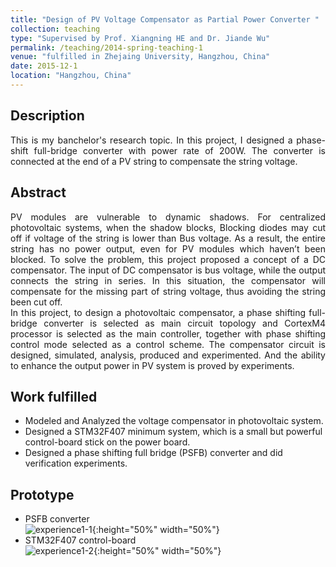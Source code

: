 ```yaml
---
title: "Design of PV Voltage Compensator as Partial Power Converter "
collection: teaching
type: "Supervised by Prof. Xiangning HE and Dr. Jiande Wu"
permalink: /teaching/2014-spring-teaching-1
venue: "fulfilled in Zhejaing University, Hangzhou, China"
date: 2015-12-1
location: "Hangzhou, China"
---
```


## Description
<div style="text-align: justify">This is my banchelor's research topic. In this project, I designed a phase-shift full-bridge converter with power rate of 200W. The converter is connected at the end of a PV string to compensate the string voltage.</div>

## Abstract
<div style="text-align: justify">PV modules are vulnerable to dynamic shadows. For centralized photovoltaic systems, when the shadow blocks, Blocking diodes may cut off if voltage of the string is lower than Bus voltage. As a result, the entire string has no power output, even for PV modules which haven’t been blocked. To solve the problem, this project proposed a concept of a DC compensator. The input of DC compensator is bus voltage, while the output connects the string in series. In this situation, the compensator will compensate for the missing part of string voltage, thus avoiding the string been cut off.<br>
In this project, to design a photovoltaic compensator, a phase shifting full-bridge converter is selected as main circuit topology and CortexM4 processor is selected as the main controller, together with phase shifting control mode selected as a control scheme. The compensator circuit is designed, simulated, analysis, produced and experimented. And the ability to enhance the output power in PV system is proved by experiments.
 </div>

## Work fulfilled
* Modeled and Analyzed the voltage compensator in photovoltaic system.
* Designed a STM32F407 minimum system, which is a small but powerful control-board stick on the power board.
* Designed a phase shifting full bridge (PSFB) converter and did verification experiments.<br>

## Prototype
* PSFB converter<br>
![experience1-1](https://yuezhu71.github.io/personal-website/images/experiences-pics/experience1-1.png){:height="50%" width="50%"}  <br>
* STM32F407 control-board<br>
![experience1-2](https://yuezhu71.github.io/personal-website/images/experiences-pics/experience1-2.png){:height="50%" width="50%"}  
